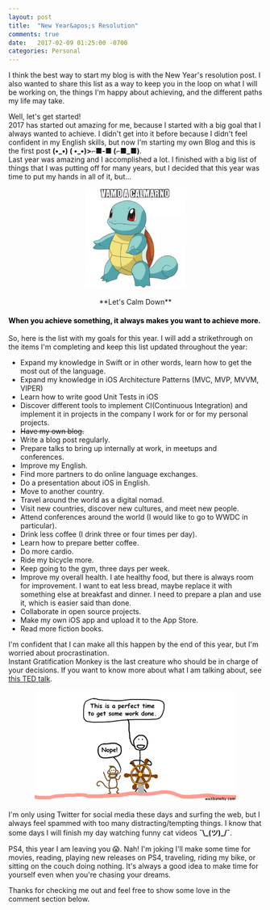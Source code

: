```yaml
---
layout: post
title:  "New Year&apos;s Resolution"
comments: true
date:   2017-02-09 01:25:00 -0700
categories: Personal
---
```


<p>I think the best way to start my blog is with the New Year's resolution post. I also wanted to share this list as a way to keep you in the loop on what I will be working on, the things I'm happy about achieving, and the different paths my life may take.</p>

<p>Well, let's get started!<br>2017 has started out amazing for me, because I started with a big goal that I always wanted to achieve. I didn't get into it before because I didn't feel confident in my English skills, but now I'm starting my own Blog and this is the first post <strong>(•_•) ( •_•)>⌐■-■ (⌐■_■)</strong>.<br>Last year was amazing and I accomplished a lot. I finished with a big list of things that I was putting off for many years, but I decided that this year was time to put my hands in all of it, but...</p>

<p style="text-align:center;"><img src="/assets/images/posts/2017/01/vamo_a_calmarno.png" alt="Vamo a Calmarno" style="width:200px;height:200px;"></p>
<p style="text-align:center;">**Let's Calm Down**</p>

<h4 style="color:black;font-weight:bold;">When you achieve something, it always makes you want to achieve more.</h4>

<p>So, here is the list with my goals for this year. I will add a strikethrough on the items I'm completing and keep this list updated throughout the year:</p>

<ul>
  <li>Expand my knowledge in Swift or in other words, learn how to get the most out of the language.</li>
  <li>Expand my knowledge in iOS Architecture Patterns (MVC, MVP, MVVM, VIPER)</li>
  <li>Learn how to write good Unit Tests in iOS</li>
  <li>Discover different tools to implement CI(Continuous Integration)  and implement it in projects in the company I work for or for my personal projects.</li>
  <li><strike>Have my own blog.</strike></li>
  <li>Write a blog post regularly.</li>
  <li>Prepare talks to bring up internally at work, in meetups and conferences.</li>
  <li>Improve my English.</li>
  <li>Find more partners to do online language exchanges.</li>
  <li>Do a presentation about iOS in English.</li>
  <li>Move to another country.</li>
  <li>Travel around the world as a digital nomad.</li>
  <li>Visit new countries, discover new cultures, and meet new people.</li>
  <li>Attend conferences around the world (I would like to go to WWDC in particular).</li>
  <li>Drink less coffee (I drink three or four times per day).</li>
  <li>Learn how to prepare better coffee.</li>
  <li>Do more cardio.</li>
  <li>Ride my bicycle more.</li>
  <li>Keep going to the gym, three days per week.</li>
  <li>Improve my overall health. I ate healthy food, but there is always room for improvement. I want to eat less bread, maybe replace it with something else at breakfast and dinner. I need to prepare a plan and use it, which is easier said than done.</li>
  <li>Collaborate in open source projects.</li>
  <li>Make my own iOS app and upload it to  the App Store.</li>
  <li>Read more fiction books.</li>
</ul>

<p>I'm confident that I can make all this happen by the end of this year, but I'm worried about procrastination.<br>Instant Gratification Monkey is the last creature who should be in charge of your decisions. If you want to know more about what I am talking about, see <a href="https://www.ted.com/talks/tim_urban_inside_the_mind_of_a_master_procrastinator?utm_source=tedcomshare&utm_medium=referral&utm_campaign=tedspread" target="_blank">this TED talk</a>.</p>

<center><img src="/assets/images/posts/2017/01/instant_gratification_monkey.png" alt="TED Talk Image" style="width:400px;height:221px;"></center>

<p>I'm only using Twitter for social media these days and surfing the web, but I always feel spammed with too many distracting/tempting things. I know that some days I will finish my day watching funny cat videos <strong>¯\_(ツ)_/¯</strong>.</p>

<p>PS4, this year I am leaving you &#x1F631;. Nah! I'm joking I'll make some time for movies, reading, playing new releases on PS4, traveling, riding my bike, or sitting on the couch doing nothing. It's always a good idea to make time for yourself even when you're chasing your dreams.
</p>

<p>Thanks for checking me out and feel free to show some love in the comment section below.</p>